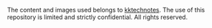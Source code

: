 The content and images used belongs to [kktechnotes](https://github.com/kktechnotes). The use of this repository is limited and strictly confidential. All rights reserved.
